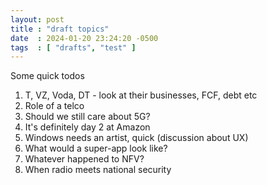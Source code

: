 ```yaml
---
layout: post
title : "draft topics"
date  : 2024-01-20 23:24:20 -0500
tags  : [ "drafts", "test" ]
---
```


Some quick todos

1. T, VZ, Voda, DT - look at their businesses, FCF, debt etc
2. Role of a telco
3. Should we still care about 5G?
4. It's definitely day 2 at Amazon
5. Windows needs an artist, quick (discussion about UX)
6. What would a super-app look like?
7. Whatever happened to NFV?
8. When radio meets national security

